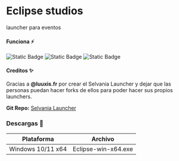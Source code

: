 # Eclipse studios
launcher para eventos

#### Funciona ⚡
![Static Badge](https://img.shields.io/badge/Windows-white?logo=windows&logoColor=0078D4) ![Static Badge](https://img.shields.io/badge/macOS-white?logo=apple&logoColor=000000) ![Static Badge](https://img.shields.io/badge/Linux-white?logo=linux&logoColor=FCC624) 

#### Creditos ✨
Gracias a **@luuxis.fr** por crear el Selvania Launcher y dejar que
las personas puedan hacer forks de ellos para poder hacer sus propios launchers.

**Git Repo:** [Selvania Launcher](https://github.com/luuxis/Selvania-Launcher)


###  Descargas 📂

| Plataforma  | Archivo  |
| ------------ | ------------ |
| Windows 10/11 x64  | Eclipse-win-x64.exe |